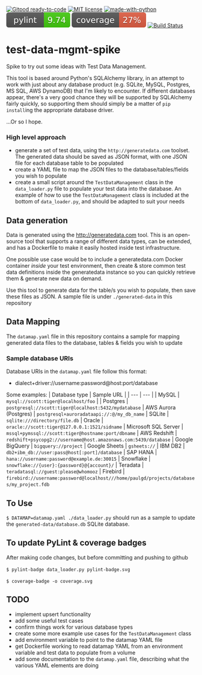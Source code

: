 [![Gitpod ready-to-code](https://img.shields.io/badge/Gitpod-ready--to--code-blue?logo=gitpod)](https://gitpod.io/#https://github.com/monch1962/test-data-mgmt-spike)
[![MIT license](https://img.shields.io/badge/License-MIT-blue.svg)](https://lbesson.mit-license.org/)
[![made-with-python](https://img.shields.io/badge/Made%20with-Python-1f425f.svg)](https://www.python.org/)
[![pylint](https://raw.githubusercontent.com/monch1962/test-data-mgmt-spike/main/pylint-badge.svg)](https://github.com/monch1962/test-data-mgmt-spike)
[![coverage](https://raw.githubusercontent.com/monch1962/test-data-mgmt-spike/main/coverage.svg)](https://github.com/monch1962/test-data-mgmt-spike)
[![Build Status](https://dev.azure.com/monch1962/monch1962/_apis/build/status/monch1962.test-data-mgmt-spike?branchName=main)](https://dev.azure.com/monch1962/monch1962/_build/latest?definitionId=14&branchName=main)

# test-data-mgmt-spike
Spike to try out some ideas with Test Data Management.

This tool is based around Python's SQLAlchemy library, in an attempt to work with just about any database product (e.g. SQLite, MySQL, Postgres, MS SQL, AWS DynamoDB) that I'm likely to encounter. If different databases appear, there's a very good chance they will be supported by SQLAlchemy fairly quickly, so supporting them should simply be a matter of `pip install`ing the appropriate database driver.

...Or so I hope.

### High level approach
- generate a set of test data, using the `http://generatedata.com` toolset. The generated data should be saved as JSON format, with one JSON file for each database table to be populated
- create a YAML file to map the JSON files to the database/tables/fields you wish to populate
- create a small script around the `TestDataManagement` class in the `data_loader.py` file to populate your test data into the database. An example of how to use the `TestDataManagement` class is included at the bottom of `data_loader.py`, and should be adapted to suit your needs

## Data generation

Data is generated using the http://generatedata.com tool. This is an open-source tool that supports a range of different data types, can be extended, and has a Dockerfile to make it easily hosted inside test infrastructure.

One possible use case would be to include a generatedata.com Docker container *inside* your test environment, then create & store common test data definitions inside the generatedata instance so you can quickly retrieve them & generate new data on demand.

Use this tool to generate data for the table/s you wish to populate, then save these files as JSON. A sample file is under `./generated-data` in this repository

## Data Mapping

The `datamap.yaml` file in this repository contains a sample for mapping generated data files to the database, tables & fields you wish to update

### Sample database URIs

Database URIs in the `datamap.yaml` file follow this format:
- dialect+driver://username:password@host:port/database

Some examples:
| Database type | Sample URL |
| --- | --- |
| MySQL | `mysql://scott:tiger@localhost/foo` |
| Postgres | `postgresql://scott:tiger@localhost:5432/mydatabase`
| AWS Aurora (Postgres) | `postgresql+auroradataapi://:@/my_db_name`
| SQLite | `sqlite:///directory/file.db`
| Oracle | `oracle://scott:tiger@127.0.0.1:1521/sidname`
| Microsoft SQL Server | `mssql+pymssql://scott:tiger@hostname:port/dbname`
| AWS Redshift | `redshift+psycopg2://username@host.amazonaws.com:5439/database`
| Google BigQuery | `bigquery://project`
| Google Sheets | `gsheets://`
| IBM DB2 | `db2+ibm_db://user:pass@host[:port]/database`
| SAP HANA | `hana://username:password@example.de:30015`
| Snowflake | `snowflake://{user}:{password}@{account}/`
| Teradata | `teradatasql://guest:please@whomooz`
| Firebird | `firebird://username:password@localhost///home/paulgd/projects/databases/my_project.fdb`



## To Use

`$ DATAMAP=datamap.yaml ./data_loader.py` should run as a sample to update the `generated-data/database.db` SQLite database.

## To update PyLint & coverage badges

After making code changes, but before committing and pushing to github

`$ pylint-badge data_loader.py pylint-badge.svg`

`$ coverage-badge -o coverage.svg`

## TODO
- implement upsert functionality
- add some useful test cases
- confirm things work for various database types
- create some more example use cases for the `TestDataManagement` class
- add environment variable to point to the datamap YAML file
- get Dockerfile working to read datamap YAML from an environment variable and test data to populate from a volume
- add some documentation to the `datamap.yaml` file, describing what the various YAML elements are doing